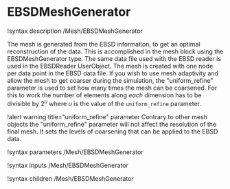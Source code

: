 # EBSDMeshGenerator

!syntax description /Mesh/EBSDMeshGenerator

The mesh is generated from the EBSD information, to get an optimal reconstruction of the data. This
is accomplished in the mesh block using the EBSDMeshGenerator type. The same data file used with the EBSD
reader is used in the EBSDReader UserObject.  The mesh is created with one node per data point in the
EBSD data file. If you wish to use mesh adaptivity and allow the mesh to get coarser during the
simulation, the "uniform_refine" parameter is used to set how many times the mesh can be
coarsened. For this to work the number of elements along _each_ dimension has to be divisible by
$2^u$ where $u$ is the value of the ```uniform_refine``` parameter.

!alert warning title="uniform_refine" parameter
Contrary to other mesh objects the "uniform_refine" parameter will not affect the resolution of the
final mesh. It sets the levels of coarsening that can be applied to the EBSD data.

!syntax parameters /Mesh/EBSDMeshGenerator

!syntax inputs /Mesh/EBSDMeshGenerator

!syntax children /Mesh/EBSDMeshGenerator
